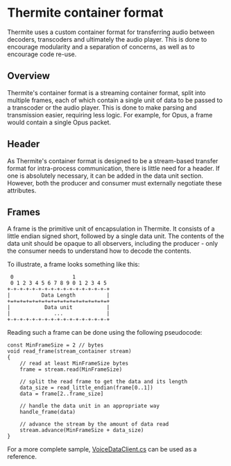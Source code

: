 # Thermite container format #

Thermite uses a custom container format for transferring audio between
decoders, transcoders and ultimately the audio player. This is done to
encourage modularity and a separation of concerns, as well as to encourage code
re-use.

## Overview ##

Thermite's container format is a streaming container format, split into
multiple frames, each of which contain a single unit of data to be passed to a
transcoder or the audio player. This is done to make parsing and transmission
easier, requiring less logic. For example, for Opus, a frame would contain a
single Opus packet.

## Header ##

As Thermite's container format is designed to be a stream-based transfer format
for intra-process communication, there is little need for a header. If one is
absolutely necessary, it can be added in the data unit section. However, both
the producer and consumer must externally negotiate these attributes.

## Frames ##

A frame is the primitive unit of encapsulation in Thermite. It consists of a
little endian signed short, followed by a single data unit. The contents of the
data unit should be opaque to all observers, including the producer - only the
consumer needs to understand how to decode the contents.

To illustrate, a frame looks something like this:

     0                   1           
     0 1 2 3 4 5 6 7 8 9 0 1 2 3 4 5 
    +-+-+-+-+-+-+-+-+-+-+-+-+-+-+-+-+
    |          Data Length          |
    +=+=+=+=+=+=+=+=+=+=+=+=+=+=+=+=+
    |           Data unit           |
    |              ...              |
    +-+-+-+-+-+-+-+-+-+-+-+-+-+-+-+-+

Reading such a frame can be done using the following pseudocode:

    const MinFrameSize = 2 // bytes
    void read_frame(stream_container stream)
    {
        // read at least MinFrameSize bytes
        frame = stream.read(MinFrameSize)

        // split the read frame to get the data and its length
        data_size = read_little_endian(frame[0..1])
        data = frame[2..frame_size]

        // handle the data unit in an appropriate way
        handle_frame(data)

        // advance the stream by the amount of data read
        stream.advance(MinFrameSize + data_size)
    }

For a more complete sample, [VoiceDataClient.cs][TryReadPacket] can be used as
a reference.

[TryReadPacket]: ../../src/Core/Discord/VoiceDataClient.cs#L139